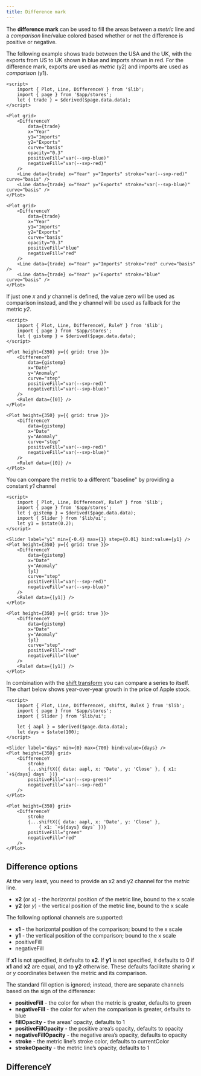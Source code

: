 ```yaml
---
title: Difference mark
---
```


The **difference mark** can be used to fill the areas between a _metric_ line and a _comparison_ line/value colored based whether or not the difference is positive or negative. 

The following example shows trade between the USA and the UK, with the exports from US to UK shown in <span style="border-bottom: solid 2px var(--svp-blue);">blue</span> and imports shown in <span style="border-bottom: solid 2px var(--svp-red);">red</span>. For the difference mark, exports are used as _metric_ (y2) and imports are used as _comparison_ (y1).
   
```svelte live
<script>
    import { Plot, Line, DifferenceY } from '$lib';
    import { page } from '$app/stores';
    let { trade } = $derived($page.data.data);
</script>

<Plot grid>
    <DifferenceY
        data={trade}
        x="Year"
        y1="Imports"
        y2="Exports"
        curve="basis"
        opacity="0.3"
        positiveFill="var(--svp-blue)"
        negativeFill="var(--svp-red)"
    />
    <Line data={trade} x="Year" y="Imports" stroke="var(--svp-red)" curve="basis" />
    <Line data={trade} x="Year" y="Exports" stroke="var(--svp-blue)" curve="basis" />
</Plot>
```

```svelte
<Plot grid>
    <DifferenceY
        data={trade}
        x="Year"
        y1="Imports"
        y2="Exports"
        curve="basis"
        opacity="0.3"
        positiveFill="blue"
        negativeFill="red"
    />
    <Line data={trade} x="Year" y="Imports" stroke="red" curve="basis" />
    <Line data={trade} x="Year" y="Exports" stroke="blue" curve="basis" />
</Plot>
```

If just one _x_ and _y_ channel is defined, the value zero will be used as comparison instead, and the _y_ channel will be used as fallback for the metric _y2_.

```svelte live
<script>
    import { Plot, Line, DifferenceY, RuleY } from '$lib';
    import { page } from '$app/stores';
    let { gistemp } = $derived($page.data.data);
</script>

<Plot height={350} y={{ grid: true }}>
    <DifferenceY
        data={gistemp}
        x="Date"
        y="Anomaly"
        curve="step"
        positiveFill="var(--svp-red)"
        negativeFill="var(--svp-blue)"
    />
    <RuleY data={[0]} />
</Plot>
```

```svelte
<Plot height={350} y={{ grid: true }}>
    <DifferenceY
        data={gistemp}
        x="Date"
        y="Anomaly"
        curve="step"
        positiveFill="var(--svp-red)"
        negativeFill="var(--svp-blue)"
    />
    <RuleY data={[0]} />
</Plot>
```

You can compare the metric to a different "baseline" by providing a constant _y1_ channel

```svelte live
<script>
    import { Plot, Line, DifferenceY, RuleY } from '$lib';
    import { page } from '$app/stores';
    let { gistemp } = $derived($page.data.data);
    import { Slider } from '$lib/ui';
    let y1 = $state(0.2);
</script>

<Slider label="y1" min={-0.4} max={1} step={0.01} bind:value={y1} />
<Plot height={350} y={{ grid: true }}>
    <DifferenceY
        data={gistemp}
        x="Date"
        y="Anomaly"
        {y1}
        curve="step"
        positiveFill="var(--svp-red)"
        negativeFill="var(--svp-blue)"
    />
    <RuleY data={[y1]} />
</Plot>
```

```svelte
<Plot height={350} y={{ grid: true }}>
    <DifferenceY
        data={gistemp}
        x="Date"
        y="Anomaly"
        {y1}
        curve="step"
        positiveFill="red"
        negativeFill="blue"
    />
    <RuleY data={[y1]} />
</Plot>
```

In combination with the [shift transform](/transforms/shift) you can compare a series to itself. The chart below shows year-over-year growth in the price of Apple stock.

```svelte live
<script>
    import { Plot, Line, DifferenceY, shiftX, RuleX } from '$lib';
    import { page } from '$app/stores';
    import { Slider } from '$lib/ui';

    let { aapl } = $derived($page.data.data);
    let days = $state(100);
</script>

<Slider label="days" min={0} max={700} bind:value={days} />
<Plot height={350} grid>
    <DifferenceY
        stroke
        {...shiftX({ data: aapl, x: 'Date', y: 'Close' }, { x1: `+${days} days` })} 
        positiveFill="var(--svp-green)"
        negativeFill="var(--svp-red)"
    />
</Plot>
```

```svelte
<Plot height={350} grid>
    <DifferenceY
        stroke
        {...shiftX({ data: aapl, x: 'Date', y: 'Close' }, 
            { x1: `+${days} days` })}
        positiveFill="green"
        negativeFill="red"
    />
</Plot>
```

## Difference options

At the very least, you need to provide an x2 and y2 channel for the _metric_ line.

- **x2** (or _x_) - the horizontal position of the metric line, bound to the x scale
- **y2** (or _y_) - the vertical position of the metric line, bound to the x scale

The following optional channels are supported:

- **x1** - the horizontal position of the comparison; bound to the x scale
- **y1** - the vertical position of the comparison; bound to the x scale
- positiveFill
- negativeFill

If **x1** is not specified, it defaults to **x2**. If **y1** is not specified, it defaults to 0 if **x1** and **x2** are equal, and to **y2** otherwise. These defaults facilitate sharing _x_ or _y_ coordinates between the metric and its comparison.

The standard fill option is ignored; instead, there are separate channels based on the sign of the difference:

- **positiveFill** - the color for when the metric is greater, defaults to green
- **negativeFill** - the color for when the comparison is greater, defaults to blue
- **fillOpacity** - the areas’ opacity, defaults to 1
- **positiveFillOpacity** - the positive area’s opacity, defaults to opacity
- **negativeFillOpacity** - the negative area’s opacity, defaults to opacity
- **stroke** - the metric line’s stroke color, defaults to currentColor
- **strokeOpacity** - the metric line’s opacity, defaults to 1

## DifferenceY